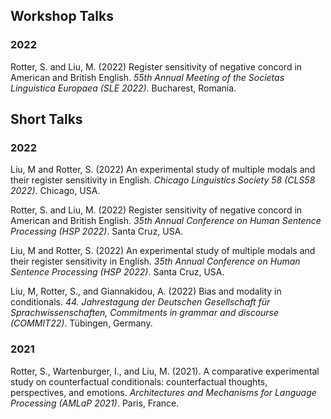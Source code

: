 
## Workshop Talks

### 2022

Rotter, S. and Liu, M. (2022) Register sensitivity of negative concord in American and British English. *55th Annual Meeting of the Societas Linguistica Europaea (SLE 2022)*. Bucharest, Romania.

## Short Talks

### 2022
Liu, M and Rotter, S. (2022) An experimental study of multiple modals and their register sensitivity in English. *Chicago Linguistics Society 58 (CLS58 2022)*. Chicago, USA.

Rotter, S. and Liu, M. (2022) Register sensitivity of negative concord in American and British English. *35th Annual Conference on Human Sentence Processing (HSP 2022)*. Santa Cruz, USA.

Liu, M and Rotter, S. (2022) An experimental study of multiple modals and their register sensitivity in English. *35th Annual Conference on Human Sentence Processing (HSP 2022)*. Santa Cruz, USA.

Liu, M, Rotter, S., and Giannakidou, A. (2022) Bias and modality in conditionals. *44. Jahrestagung der Deutschen Gesellschaft für Sprachwissenschaften, Commitments in grammar and discourse (COMMIT22)*. Tübingen, Germany.

### 2021
Rotter, S., Wartenburger, I., and Liu, M. (2021). A comparative experimental study on counterfactual conditionals: counterfactual thoughts, perspectives, and emotions. *Architectures and Mechanisms for Language Processing (AMLaP 2021)*. Paris, France.

